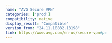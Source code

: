```yaml
---
name: "AVG Secure VPN"
categories: ['prod']
compatibility: native
display_result: "Compatible"
version_from: "24.11.10832.13198"
link: https://www.avg.com/en-us/secure-vpn#pc
---
```

